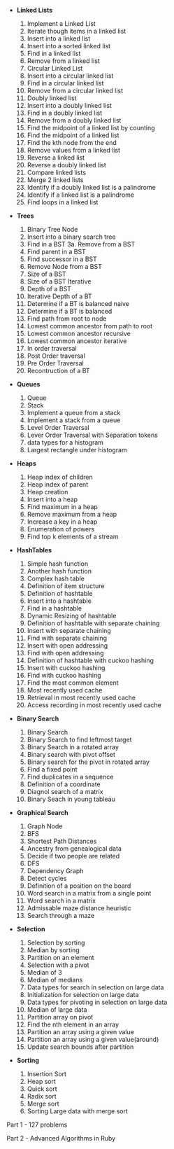* __Linked Lists__
  1. Implement a Linked List
  2. Iterate though items in a linked list
  3. Insert into a linked list
  4. Insert into a sorted linked list
  5. Find in a linked list
  6. Remove from a linked list
  7. Circular Linked List
  8. Insert into a circular linked list
  9. Find in a circular linked list
  10. Remove from a circular linked list
  11. Doubly linked list
  12. Insert into a doubly linked list
  13. Find in a doubly linked list
  14. Remove from a doubly linked list
  15. Find the midpoint of a linked list by counting
  16. Find the midpoint of a linked list
  17. Find the kth node from the end
  18. Remove values from a linked list
  19. Reverse a linked list
  20. Reverse a doubly linked list
  21. Compare linked lists
  22. Merge 2 linked lists
  23. Identify if a doubly linked list is a palindrome
  24. Identify if a linked list is a palindrome
  25. Find loops in a linked list

* __Trees__
  1. Binary Tree Node
  2. Insert into a binary search tree
  3. Find in a BST
  3a. Remove from a BST
  4. Find parent in a BST
  5. Find successor in a BST
  6. Remove Node from a BST
  7. Size of a BST
  8. Size of a BST Iterative
  9. Depth of a BST
  10. Iterative Depth of a BT
  11. Determine if a BT is balanced naive
  12. Determine if a BT is balanced
  13. Find path from root to node
  14. Lowest common ancestor from path to root
  15. Lowest common ancestor recursive
  16. Lowest common ancestor iterative
  17. In order traversal
  18. Post Order traversal
  19. Pre Order Traversal
  20. Recontruction of a BT

* __Queues__
  1. Queue
  2. Stack
  3. Implement a queue from a stack
  4. Implement a stack from a queue
  5. Level Order Traversal
  6. Lever Order Traversal with Separation tokens
  7. data types for a histogram
  8. Largest rectangle under histogram

* __Heaps__
  1. Heap index of children
  2. Heap index of parent
  3. Heap creation
  4. Insert into a heap
  5. Find maximum in a heap
  6. Remove maximum from a heap
  7. Increase a key in a heap
  8. Enumeration of powers
  9. Find top k elements of a stream

* __HashTables__
  1. Simple hash function
  2. Another hash function
  3. Complex hash table
  4. Definition of item structure
  5. Definition of hashtable
  6. Insert into a hashtable
  7. Find in a hashtable
  8. Dynamic Resizing of hashtable
  9. Definition of hashtable with separate chaining
  10. Insert with separate chaining
  11. Find with separate chaining
  12. Insert with open addressing
  13. Find with open addressing
  14. Definition of hashtable with cuckoo hashing
  15. Insert with cuckoo hashing
  16. Find with cuckoo hashing
  17. Find the most common element
  18. Most recently used cache
  19. Retrieval in most recently used cache
  20. Access recording in most recently used cache

* __Binary Search__
  1. Binary Search
  2. Binary Search to find leftmost target
  3. Binary Search in a rotated array
  4. Binary search with pivot offset
  5. Binary search for the pivot in rotated array
  6. Find a fixed point
  7. Find duplicates in a sequence
  8. Definition of a coordinate
  9. Diagnol search of a matrix
  10. Binary Seach in young tableau

* __Graphical Search__
  1. Graph Node
  2. BFS
  3. Shortest Path Distances
  4. Ancestry from genealogical data
  5. Decide if two people are related
  6. DFS
  7. Dependency Graph
  8. Detect cycles
  9. Definition of a position on the board
  10. Word search in a matrix from a single point
  11. Word search in a matrix
  12. Admissable maze distance heuristic
  13. Search through a maze

* __Selection__
  1. Selection by sorting
  2. Median by sorting
  3. Partition on an element
  4. Selection with a pivot
  5. Median of 3
  6. Median of medians
  7. Data types for search in selection on large data
  8. Initialization for selection on large data
  9. Data types for pivoting in selection on large data
  10. Median of large data
  11. Partition array on pivot
  12. Find the nth element in an array
  13. Partition an array using a given value
  14. Partition an array using a given value(around)
  15. Update search bounds after partition

* __Sorting__
  1. Insertion Sort
  2. Heap sort
  3. Quick sort
  4. Radix sort
  5. Merge sort
  6. Sorting Large data with merge sort

Part 1 - 127 problems

Part 2 - Advanced Algorithms in Ruby